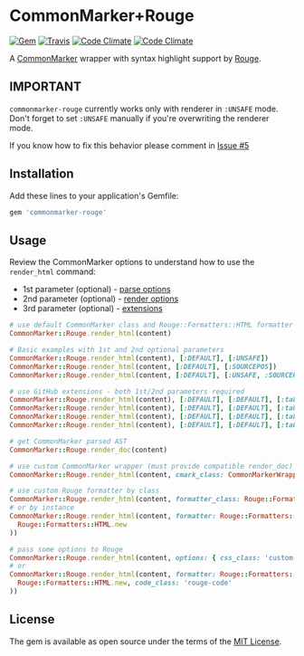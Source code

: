 # CommonMarker+Rouge

[![Gem](https://img.shields.io/gem/v/commonmarker-rouge.svg?maxAge=2592000)](https://rubygems.org/gems/commonmarker-rouge)
[![Travis](https://img.shields.io/travis/sandfoxme/commonmarker-rouge.svg?maxAge=2592000)](https://travis-ci.org/sandfoxme/commonmarker-rouge)
[![Code Climate](https://img.shields.io/codeclimate/maintainability/sandfoxme/commonmarker-rouge.svg?maxAge=2592000)](https://codeclimate.com/github/sandfoxme/commonmarker-rouge)
[![Code Climate](https://img.shields.io/codeclimate/c/sandfoxme/commonmarker-rouge.svg?maxAge=2592000)](https://codeclimate.com/github/sandfoxme/commonmarker-rouge/coverage)

A [CommonMarker](https://rubygems.org/gems/commonmarker) wrapper with
syntax highlight support by [Rouge](https://rubygems.org/gems/rouge).

## IMPORTANT

`commonmarker-rouge` currently works only with renderer in `:UNSAFE` mode.
Don't forget to set `:UNSAFE` manually if you're overwriting the renderer mode.

If you know how to fix this behavior please comment in [Issue #5](https://github.com/sandfoxme/commonmarker-rouge/issues/5)

## Installation

Add these lines to your application's Gemfile:

```ruby
gem 'commonmarker-rouge'
```

## Usage

Review the CommonMarker options to understand how to use the `render_html` command:

* 1st parameter (optional) - [parse options](https://github.com/gjtorikian/commonmarker#parse-options)
* 2nd parameter (optional) - [render options](https://github.com/gjtorikian/commonmarker#render-options)
* 3rd parameter (optional) - [extensions](https://github.com/gjtorikian/commonmarker#extensions)

```ruby
# use default CommonMarker class and Rouge::Formatters::HTML formatter
CommonMarker::Rouge.render_html(content)

# Basic examples with 1st and 2nd optional parameters
CommonMarker::Rouge.render_html(content), [:DEFAULT], [:UNSAFE])
CommonMarker::Rouge.render_html(content, [:DEFAULT], [:SOURCEPOS])
CommonMarker::Rouge.render_html(content, [:DEFAULT], [:UNSAFE, :SOURCEPOS])

# use GitHub extensions - both 1st/2nd parameters required
CommonMarker::Rouge.render_html(content), [:DEFAULT], [:DEFAULT], [:table])
CommonMarker::Rouge.render_html(content), [:DEFAULT], [:DEFAULT], [:table, :strikethrough])
CommonMarker::Rouge.render_html(content), [:DEFAULT], [:DEFAULT], [:table, :strikethrough, :autolink])
CommonMarker::Rouge.render_html(content), [:DEFAULT], [:DEFAULT], [:table, :strikethrough, :tagfilter])

# get CommonMarker parsed AST
CommonMarker::Rouge.render_doc(content)

# use custom CommonMarker wrapper (must provide compatible render_doc)
CommonMarker::Rouge.render_html(content, cmark_class: CommonMarkerWrapper)

# use custom Rouge formatter by class
CommonMarker::Rouge.render_html(content, formatter_class: Rouge::Formatters::HTMLLinewise)
# or by instance
CommonMarker::Rouge.render_html(content, formatter: Rouge::Formatters::HTMLTable.new(
  Rouge::Formatters::HTML.new
))

# pass some options to Rouge
CommonMarker::Rouge.render_html(content, options: { css_class: 'custom-class' })
# or
CommonMarker::Rouge.render_html(content, formatter: Rouge::Formatters::HTMLTable.new(
  Rouge::Formatters::HTML.new, code_class: 'rouge-code'
))

```

## License

The gem is available as open source under the terms of the [MIT License](http://opensource.org/licenses/MIT).
